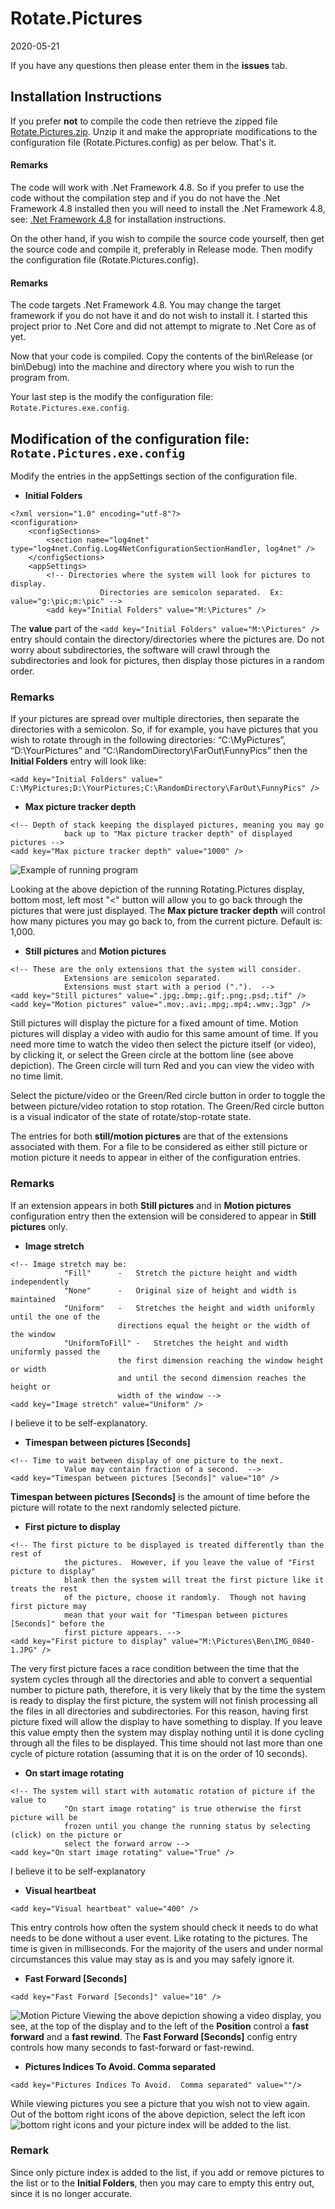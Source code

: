 # Rotate.Pictures
2020-05-21

If you have any questions then please enter them in the **issues** tab.

## Installation Instructions
If you prefer **not** to compile the code then retrieve the zipped file [Rotate.Pictures.zip](https://github.com/avifarah/RotatePictures/commit/97244916585071e4207366c8cee07f00a46a34f8).  Unzip it and make the appropriate modifications to the configuration file (Rotate.Pictures.config) as per below.  That's it.  

#### Remarks
The code will work with .Net Framework 4.8.  So if you prefer to use the code without the compilation step and if you do not have the .Net Framework 4.8 installed then you will need to install the .Net Framework 4.8, see: [.Net Framework 4.8](https://dotnet.microsoft.com/download/dotnet-framework/net48) for installation instructions.

On the other hand, if you wish to compile the source code yourself, then get the source code and compile it, preferably in Release mode.  Then modify the configuration file (Rotate.Pictures.config).

#### Remarks
The code targets .Net Framework 4.8.  You may change the target framework if you do not have it and do not wish to install it.  I started this project prior to .Net Core and did not attempt to migrate to .Net Core as of yet.

Now that your code is compiled.  Copy the contents of the bin\Release (or bin\Debug) into the machine and directory where you wish to run the program from.

Your last step is the modify the configuration file: ```Rotate.Pictures.exe.config```.

## Modification of the configuration file: ```Rotate.Pictures.exe.config```

Modify the entries in the appSettings section of the configuration file.
- **Initial Folders**
```
<?xml version="1.0" encoding="utf-8"?>
<configuration>
	<configSections>
		<section name="log4net" type="log4net.Config.Log4NetConfigurationSectionHandler, log4net" />
	</configSections>
	<appSettings>
		<!-- Directories where the system will look for pictures to display.
					Directories are semicolon separated.  Ex: value="g:\pic;m:\pic" -->
		<add key="Initial Folders" value="M:\Pictures" />
```

The **value** part of the ```<add key="Initial Folders" value="M:\Pictures" />``` entry should contain the directory/directories where the pictures are.  Do not worry about subdirectories, the software will crawl through the subdirectories and look for pictures, then display those pictures in a random order.

### Remarks
If your pictures are spread over multiple directories, then separate the directories with a semicolon.  So, if for example, you have pictures that you wish to rotate through in the following directories: “C:\MyPictures”, “D:\YourPictures” and “C:\RandomDirectory\FarOut\FunnyPics” then the **Initial Folders** entry will look like:

```<add key="Initial Folders" value=" C:\MyPictures;D:\YourPictures;C:\RandomDirectory\FarOut\FunnyPics" />```

- **Max picture tracker depth**
```
<!-- Depth of stack keeping the displayed pictures, meaning you may go 
			back up to "Max picture tracker depth" of displayed pictures -->
<add key="Max picture tracker depth" value="1000" />
```

![Example of running program](https://github.com/avifarah/RotatePictures/blob/master/Annotation%202020-05-21%20003603.png)

Looking at the above depiction of the running Rotating.Pictures display, bottom most, left most "<" button will allow you to go back through the pictures that were just displayed.  The **Max picture tracker depth** will control how many pictures you may go back to, from the current picture.  Default is: 1,000.

- **Still pictures** and **Motion pictures** 
```
<!-- These are the only extensions that the system will consider.  
			Extensions are semicolon separated.
			Extensions must start with a period (".").  -->
<add key="Still pictures" value=".jpg;.bmp;.gif;.png;.psd;.tif" />
<add key="Motion pictures" value=".mov;.avi;.mpg;.mp4;.wmv;.3gp" />
```
Still pictures will display the picture for a fixed amount of time.  Motion pictures will display a video with audio for this same amount of time.  If you need more time to watch the video then select the picture itself (or video), by clicking it, or select the Green circle at the bottom line (see above depiction).  The Green circle will turn Red and you can view the video with no time limit.

Select the picture/video or the Green/Red circle button in order to toggle the between picture/video rotation to stop rotation.  The Green/Red circle button is a visual indicator of the state of rotate/stop-rotate state.

The entries for both **still/motion pictures** are that of the extensions associated with them.  For a file to be considered as either still picture or motion picture it needs to appear in either of the configuration entries.

### Remarks
If an extension appears in both **Still pictures** and in **Motion pictures** configuration entry then the extension will be considered to appear in **Still pictures** only.

- **Image stretch**
```
<!-- Image stretch may be:
			"Fill"		-	Stretch the picture height and width independently
			"None"		-	Original size of height and width is maintained
			"Uniform"	-	Stretches the height and width uniformly until the one of the 
						directions equal the height or the width of the window
			"UniformToFill"	-	Stretches the height and width uniformly passed the
						the first dimension reaching the window height or width
						and until the second dimension reaches the height or 
						width of the window	-->
<add key="Image stretch" value="Uniform" />
```
I believe it to be self-explanatory.

- **Timespan between pictures [Seconds]**
```
<!-- Time to wait between display of one picture to the next.
			Value may contain fraction of a second.  -->
<add key="Timespan between pictures [Seconds]" value="10" />
```
**Timespan between pictures [Seconds]** is the amount of time before the picture will rotate to the next randomly selected picture.

- **First picture to display**
```
<!-- The first picture to be displayed is treated differently than the rest of 
			the pictures.  However, if you leave the value of "First picture to display"
			blank then the system will treat the first picture like it treats the rest 
			of the picture, choose it randomly.  Though not having first picture may 
			mean that your wait for "Timespan between pictures [Seconds]" before the 
			first picture appears. -->
<add key="First picture to display" value="M:\Pictures\Ben\IMG_0840-1.JPG" />
```
The very first picture faces a race condition between the time that the system cycles through all the directories and able to convert a sequential number to picture path, therefore, it is very likely that by the time the system is ready to display the first picture, the system will not finish processing all the files in all directories and subdirectories.  For this reason, having first picture fixed will allow the display to have something to display.  If you leave this value empty then the system may display nothing until it is done cycling through all the files to be displayed.  This time should not last more than one cycle of picture rotation (assuming that it is on the order of 10 seconds).

- **On start image rotating**
```
<!-- The system will start with automatic rotation of picture if the value to 
			"On start image rotating" is true otherwise the first picture will be
			frozen until you change the running status by selecting (click) on the picture or 
			select the forward arrow -->
<add key="On start image rotating" value="True" />
```
I believe it to be self-explanatory

- **Visual heartbeat**
```
<add key="Visual heartbeat" value="400" />
```
This entry controls how often the system should check it needs to do what needs to be done without a user event.  Like rotating to the pictures.  The time is given in milliseconds.  For the majority of the users and under normal circumstances this value may stay as is and you may safely ignore it.

- **Fast Forward [Seconds]** 
```
<add key="Fast Forward [Seconds]" value="10" />
```
![Motion Picture]( https://github.com/avifarah/RotatePictures/blob/master/Annotation%202020-05-21%20190259.png)
Viewing the above depiction showing a video display, you see, at the top of the display and to the left of the **Position** control a **fast forward** and a **fast rewind**.  The **Fast Forward [Seconds]** config entry controls how many seconds to fast-forward or fast-rewind.

- **Pictures Indices To Avoid.  Comma separated**
```
<add key="Pictures Indices To Avoid.  Comma separated" value=""/>
```
While viewing pictures you see a picture that you wish not to view again.  Out of the bottom right icons of the above depiction, select the left icon ![bottom right icons]( https://github.com/avifarah/RotatePictures/blob/master/Annotation%202020-05-21%20200356.png) and your picture index will be added to the list.

### Remark
Since only picture index is added to the list, if you add or remove pictures to the list or to the **Initial Folders**, then you may care to empty this entry out, since it is no longer accurate.

